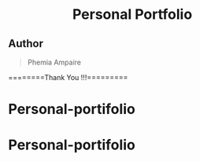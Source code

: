 <h1 align="center">Personal Portfolio</h1>

## Author

<blockquote>
Phemia Ampaire
</blockquote>

========Thank You !!!=========
# Personal-portifolio
# Personal-portifolio
